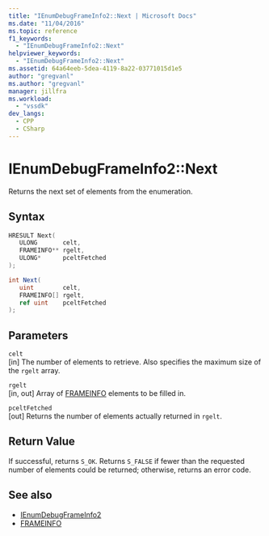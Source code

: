 ```yaml
---
title: "IEnumDebugFrameInfo2::Next | Microsoft Docs"
ms.date: "11/04/2016"
ms.topic: reference
f1_keywords:
  - "IEnumDebugFrameInfo2::Next"
helpviewer_keywords:
  - "IEnumDebugFrameInfo2::Next"
ms.assetid: 64a64eeb-5dea-4119-8a22-03771015d1e5
author: "gregvanl"
ms.author: "gregvanl"
manager: jillfra
ms.workload:
  - "vssdk"
dev_langs:
  - CPP
  - CSharp
---
```

# IEnumDebugFrameInfo2::Next
Returns the next set of elements from the enumeration.

## Syntax

```cpp
HRESULT Next(
   ULONG       celt,
   FRAMEINFO** rgelt,
   ULONG*      pceltFetched
);
```

```csharp
int Next(
   uint        celt,
   FRAMEINFO[] rgelt,
   ref uint    pceltFetched
);
```

## Parameters
`celt`\
[in] The number of elements to retrieve. Also specifies the maximum size of the `rgelt` array.

`rgelt`\
[in, out] Array of [FRAMEINFO](../../../extensibility/debugger/reference/frameinfo.md) elements to be filled in.

`pceltFetched`\
[out] Returns the number of elements actually returned in `rgelt`.

## Return Value
 If successful, returns `S_OK`. Returns `S_FALSE` if fewer than the requested number of elements could be returned; otherwise, returns an error code.

## See also
- [IEnumDebugFrameInfo2](../../../extensibility/debugger/reference/ienumdebugframeinfo2.md)
- [FRAMEINFO](../../../extensibility/debugger/reference/frameinfo.md)